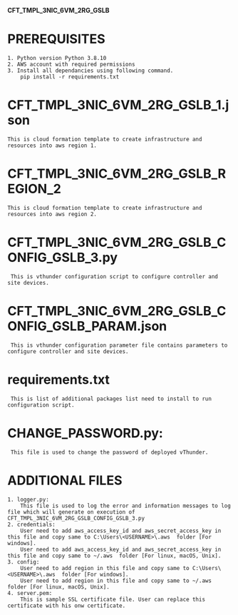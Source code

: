 **CFT_TMPL_3NIC_6VM_2RG_GSLB**

# PREREQUISITES
    1. Python version Python 3.8.10
    2. AWS account with required permissions
	3. Install all dependancies using following command. 
        pip install -r requirements.txt
 

# CFT_TMPL_3NIC_6VM_2RG_GSLB_1.json
	This is cloud formation template to create infrastructure and resources into aws region 1.

# CFT_TMPL_3NIC_6VM_2RG_GSLB_REGION_2
	This is cloud formation template to create infrastructure and resources into aws region 2.
   
# CFT_TMPL_3NIC_6VM_2RG_GSLB_CONFIG_GSLB_3.py
     This is vthunder configuration script to configure controller and site devices.
	 
# CFT_TMPL_3NIC_6VM_2RG_GSLB_CONFIG_GSLB_PARAM.json
     This is vthunder configuration parameter file contains parameters to configure controller and site devices.
	 
# requirements.txt
     This is list of additional packages list need to install to run configuration script. 

# CHANGE_PASSWORD.py:
     This file is used to change the password of deployed vThunder.
        
# ADDITIONAL FILES
	1. logger.py:
		This file is used to log the error and information messages to log file which will generate on execution of CFT_TMPL_3NIC_6VM_2RG_GSLB_CONFIG_GSLB_3.py
	2. credentials:
		User need to add aws_access_key_id and aws_secret_access_key in this file and copy same to C:\Users\<USERNAME>\.aws  folder [For windows].
		User need to add aws_access_key_id and aws_secret_access_key in this file and copy same to ~/.aws  folder [For linux, macOS, Unix].
	3. config:
		User need to add region in this file and copy same to C:\Users\<USERNAME>\.aws  folder [For windows].
		User need to add region in this file and copy same to ~/.aws  folder [For linux, macOS, Unix].
	4. server.pem:
		This is sample SSL certificate file. User can replace this certificate with his onw certificate. 
			